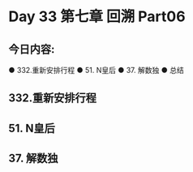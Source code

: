 # Day 33 第七章 回溯 Part06

## 今日内容:
● 332.重新安排行程 
● 51. N皇后 
● 37. 解数独 
● 总结 

## 332.重新安排行程 

## 51. N皇后 

## 37. 解数独 

